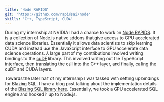 ```yaml
---
title: 'Node RAPIDS'
git: 'https://github.com/rapidsai/node'
skills: 'C++, TypeScript, CUDA'
---
```


During my internship at NVIDIA I had a chance to work on [Node RAPIDS](https://github.com/rapidsai/node). It is a collection of Node.js native addons that give access to GPU accelerated data science libraries. Essentially it allows data scientists to skip learning CUDA and instead use the JavaScript interface to GPU accelerate data science operations. A large part of my contributions involved writing bindings to the [cuDF](https://github.com/rapidsai/cudf) library. This involved writing out the TypeScript interface, then translating the call into the C++ layer, and finally, calling the cuDF and CUDA layers.

<Heading title="Blazing SQL" />

Towards the later half of my internship I was tasked with setting up bindings for Blazing SQL. I have a blog post talking about the implementation details of the [Blazing SQL library here](https://matek.dev/blog/node-rapids-blazing-sql/). Essentially, we took a GPU accelerated SQL engine and hooked it up to Node.js.

<Youtube id="-llIzlx7a-U" />

<Youtube id="rH7Wxn5Yr_A" />
